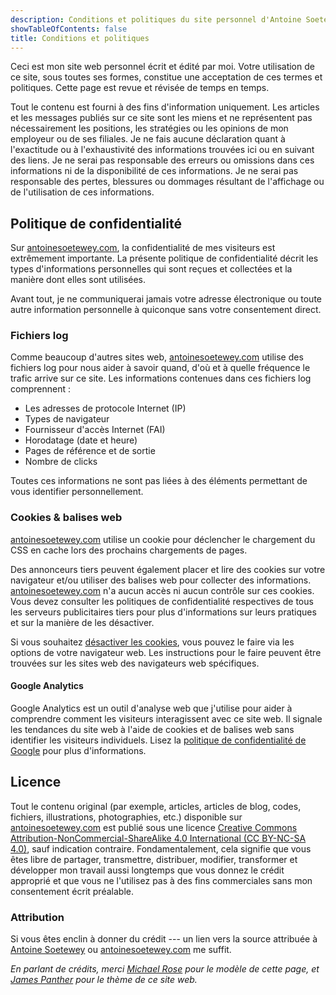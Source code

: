 ```yaml
---
description: Conditions et politiques du site personnel d'Antoine Soetewey
showTableOfContents: false
title: Conditions et politiques
---
```


Ceci est mon site web personnel écrit et édité par moi. Votre utilisation de ce site, sous toutes ses formes, constitue une acceptation de ces termes et politiques. Cette page est revue et révisée de temps en temps.

Tout le contenu est fourni à des fins d'information uniquement. Les articles et les messages publiés sur ce site sont les miens et ne représentent pas nécessairement les positions, les stratégies ou les opinions de mon employeur ou de ses filiales. Je ne fais aucune déclaration quant à l'exactitude ou à l'exhaustivité des informations trouvées ici ou en suivant des liens. Je ne serai pas responsable des erreurs ou omissions dans ces informations ni de la disponibilité de ces informations. Je ne serai pas responsable des pertes, blessures ou dommages résultant de l'affichage ou de l'utilisation de ces informations.

## Politique de confidentialité

Sur [antoinesoetewey.com](/fr/), la confidentialité de mes visiteurs est extrêmement importante. La présente politique de confidentialité décrit les types d'informations personnelles qui sont reçues et collectées et la manière dont elles sont utilisées.

Avant tout, je ne communiquerai jamais votre adresse électronique ou toute autre information personnelle à quiconque sans votre consentement direct.

### Fichiers log

Comme beaucoup d'autres sites web, [antoinesoetewey.com](/fr/) utilise des fichiers log pour nous aider à savoir quand, d'où et à quelle fréquence le trafic arrive sur ce site. Les informations contenues dans ces fichiers log comprennent :

- Les adresses de protocole Internet (IP)
- Types de navigateur
- Fournisseur d'accès Internet (FAI)
- Horodatage (date et heure)
- Pages de référence et de sortie
- Nombre de clicks

Toutes ces informations ne sont pas liées à des éléments permettant de vous identifier personnellement.

### Cookies & balises web

[antoinesoetewey.com](/fr/) utilise un cookie pour déclencher le chargement du CSS en cache lors des prochains chargements de pages.

Des annonceurs tiers peuvent également placer et lire des cookies sur votre navigateur et/ou utiliser des balises web pour collecter des informations. [antoinesoetewey.com](/fr/) n'a aucun accès ni aucun contrôle sur ces cookies. Vous devez consulter les politiques de confidentialité respectives de tous les serveurs publicitaires tiers pour plus d'informations sur leurs pratiques et sur la manière de les désactiver.

Si vous souhaitez <a href="https://www.cookiesandyou.com/disable-cookies/" target="_blank" rel="noopener">désactiver les cookies</a>, vous pouvez le faire via les options de votre navigateur web. Les instructions pour le faire peuvent être trouvées sur les sites web des navigateurs web spécifiques.

<!---#### Amazon

Amazon, un réseau de marketing d'affiliation tiers, utilise des cookies pour s'assurer que je reçois une commission lorsque vous achetez un produit après avoir cliqué sur un lien ou une bannière publicitaire qui vous dirige vers le site de l'un de leurs marchands. Lisez l'<a href="https://www.amazon.com/gp/help/customer/display.html?nodeId=468496" target="_blank" rel="noopener">avis de confidentialité d'Amazon</a>.
-->

#### Google Analytics

Google Analytics est un outil d'analyse web que j'utilise pour aider à comprendre comment les visiteurs interagissent avec ce site web. Il signale les tendances du site web à l'aide de cookies et de balises web sans identifier les visiteurs individuels. Lisez la <a href="https://policies.google.com/privacy?hl=en" target="_blank" rel="noopener">politique de confidentialité de Google</a> pour plus d'informations.

<!---
## Politique de divulgation

Je gagne de l'argent sur ce site grâce à des programmes d'affiliation. Si vous cliquez sur un lien d'affiliation ou une bannière publicitaire et achetez le produit, vous aidez à soutenir ce site web car je recevrai un pourcentage de cette vente.

Qu'est-ce que cela signifie pour vous :

* Je suis devenu affilié pour compenser les coûts de fonctionnement et de maintenance de ce site web. Lorsque j'ai un contrôle direct sur les publicités diffusées sur ce site web, je propose uniquement des produits directement liés au sujet de ce site web et des produits pour lesquels un lecteur/abonné aurait un véritable intérêt ou dont il aurait besoin.
* Je ne recommande pas et ne recommanderai pas un produit juste pour gagner de l'argent.
* Je ne laisse pas la rémunération que je reçois influencer le contenu, les sujets, les publications ou les opinions exprimées sur ce site web.
* Je respecte et apprécie trop mes lecteurs pour écrire autre chose que mes propres opinions et conseils authentiques et objectifs.

Tout comme ce site web, ma politique de divulgation est un travail en cours. Au fur et à mesure que les flux de revenus évoluent, cette page évoluera également.
-->

## Licence

Tout le contenu original (par exemple, articles, articles de blog, codes, fichiers, illustrations, photographies, etc.) disponible sur [antoinesoetewey.com](/fr/) est publié sous une licence <a href="https://creativecommons.org/licenses/by-nc-sa/4.0/" target="_blank" rel="noopener">Creative Commons Attribution-NonCommercial-ShareAlike 4.0 International (CC BY-NC-SA 4.0)</a>, sauf indication contraire. Fondamentalement, cela signifie que vous êtes libre de partager, transmettre, distribuer, modifier, transformer et développer mon travail aussi longtemps que vous donnez le crédit approprié et que vous ne l'utilisez pas à des fins commerciales sans mon consentement écrit préalable.

### Attribution

Si vous êtes enclin à donner du crédit --- un lien vers la source attribuée à [Antoine Soetewey](/fr/) ou [antoinesoetewey.com](/fr/) me suffit.

*En parlant de crédits, merci <a href="https://mademistakes.com" target="_blank" rel="noopener">Michael Rose</a> pour le modèle de cette page, et <a href="https://jamespanther.com/" target="_blank" rel="noopener">James Panther</a> pour le thème de ce site web.*